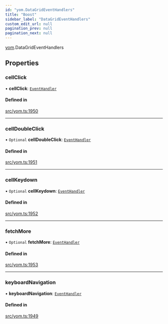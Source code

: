 ```yaml
---
id: "yom.DataGridEventHandlers"
title: "Boost"
sidebar_label: "DataGridEventHandlers"
custom_edit_url: null
pagination_prev: null
pagination_next: null
---
```


[yom](../namespaces/yom.md).DataGridEventHandlers

## Properties

### cellClick

• **cellClick**: [`EventHandler`](../namespaces/yom.md#eventhandler)

#### Defined in

[src/yom.ts:1950](https://github.com/yolmio/boost/blob/5cada48/src/yom.ts#L1950)

___

### cellDoubleClick

• `Optional` **cellDoubleClick**: [`EventHandler`](../namespaces/yom.md#eventhandler)

#### Defined in

[src/yom.ts:1951](https://github.com/yolmio/boost/blob/5cada48/src/yom.ts#L1951)

___

### cellKeydown

• `Optional` **cellKeydown**: [`EventHandler`](../namespaces/yom.md#eventhandler)

#### Defined in

[src/yom.ts:1952](https://github.com/yolmio/boost/blob/5cada48/src/yom.ts#L1952)

___

### fetchMore

• `Optional` **fetchMore**: [`EventHandler`](../namespaces/yom.md#eventhandler)

#### Defined in

[src/yom.ts:1953](https://github.com/yolmio/boost/blob/5cada48/src/yom.ts#L1953)

___

### keyboardNavigation

• **keyboardNavigation**: [`EventHandler`](../namespaces/yom.md#eventhandler)

#### Defined in

[src/yom.ts:1949](https://github.com/yolmio/boost/blob/5cada48/src/yom.ts#L1949)
